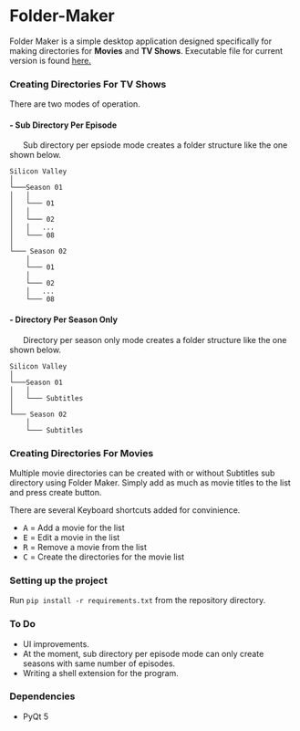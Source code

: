 # Folder-Maker

Folder Maker is a simple desktop application designed specifically for making directories for **Movies** and **TV Shows**.
Executable file for current version is found [here.](https://drive.google.com/open?id=10RHfafooz7Rzosroyq1FQoCPpilAaNIJ)

### Creating Directories For TV Shows

There are two modes of operation. 

#### - Sub Directory Per Episode

&nbsp;&nbsp;&nbsp;&nbsp;&nbsp;&nbsp;Sub directory per epsiode mode creates a folder structure like the one shown below.
```
Silicon Valley
│
└───Season 01
│   │
│   └─── 01
│   │
│   └─── 02
│   │   ...
│   └─── 08
│   
└─── Season 02
    │
    └─── 01
    │
    └─── 02
    │   ...
    └─── 08   
```

#### - Directory Per Season Only

&nbsp;&nbsp;&nbsp;&nbsp;&nbsp;&nbsp;Directory per season only mode creates a folder structure like the one shown below.
```
Silicon Valley
│
└───Season 01
│   │
│   └─── Subtitles
│   
└─── Season 02
    │
    └─── Subtitles
```
### Creating Directories For Movies

Multiple movie directories can be created with or without Subtitles sub directory using Folder Maker. Simply add as much as movie titles to the list and press create button.

There are several Keyboard shortcuts added for convinience. 
- <kbd>A</kbd> = Add a movie for the list
- <kbd>E</kbd> = Edit a movie in the list
- <kbd>R</kbd> = Remove a movie from the list
- <kbd>C</kbd> = Create the directories for the movie list

### Setting up the project
Run 
`pip install -r requirements.txt`
from the repository directory.


### To Do

- UI improvements.
- At the moment, sub directory per episode mode can only create seasons with same number of episodes.
- Writing a shell extension for the program.

### Dependencies

- PyQt 5
